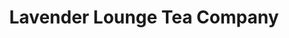 ---
title: "Lavender Lounge Tea Company"
url: /san-clemente/lavender-lounge-tea-company/
shop: Tee
---